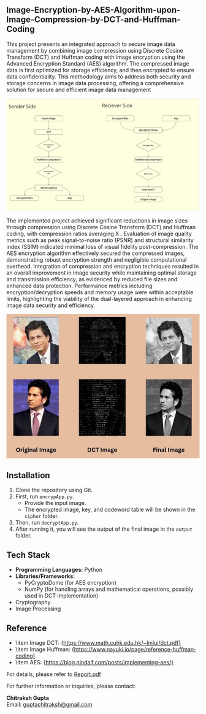 
## Image-Encryption-by-AES-Algorithm-upon-Image-Compression-by-DCT-and-Huffman-Coding

This project presents an integrated approach to secure image data management by combining image compression using Discrete Cosine Transform (DCT) and Huffman coding with image encryption using the Advanced Encryption Standard (AES) algorithm. The compressed image data is first optimized for storage efficiency, and then encrypted to ensure data confidentiality. This methodology aims to address both security and storage concerns in image data processing, offering a comprehensive solution for secure and efficient image data management

![Workflow Image](https://raw.githubusercontent.com/ChitrakshGupta/Image-Encryption-by-AES-Algorithm-upon-Image-Compression-by-DCT-and-Huffman-Coding/master/Workflow.jpg)

The implemented project achieved significant reductions in image sizes through compression using Discrete Cosine Transform (DCT) and Huffman coding, with compression ratios averaging X . Evaluation of image quality metrics such as peak signal-to-noise ratio (PSNR) and structural similarity index (SSIM) indicated minimal loss of visual fidelity post-compression. The AES encryption algorithm effectively secured the compressed images, demonstrating robust encryption strength and negligible computational overhead. Integration of compression and encryption techniques resulted in an overall improvement in image security while maintaining optimal storage and transmission efficiency, as evidenced by reduced file sizes and enhanced data protection. Performance metrics including encryption/decryption speeds and memory usage were within acceptable limits, highlighting the viability of the dual-layered approach in enhancing image data security and efficiency.



![Project Overview Image](https://raw.githubusercontent.com/ChitrakshGupta/Image-Encryption-by-AES-Algorithm-upon-Image-Compression-by-DCT-and-Huffman-Coding/master/Project%20Overview.jpg)






## Installation

1. Clone the repository using Git.
2. First, run `encrypApp.py`.
   - Provide the input image.
   - The encrypted image, key, and codeword table will be shown in the `cipher` folder.
3. Then, run `decryptApp.py`.
4. After running it, you will see the output of the final image in the `output` folder.


## Tech Stack

- **Programming Languages:** Python
- **Libraries/Frameworks:**
  - PyCryptoDome (for AES encryption)
  - NumPy (for handling arrays and mathematical operations, possibly used in DCT implementation)
- Cryptography
- Image Processing


##  Reference

- \item Image DCT: {https://www.math.cuhk.edu.hk/~lmlui/dct.pdf}
- \item Image Huffman: {https://www.nayuki.io/page/reference-huffman-coding}
- \item AES: {https://blog.nindalf.com/posts/implementing-aes/}

For details, please refer to [Report.pdf](https://github.com/ChitrakshGupta/Image-Encryption-by-AES-Algorithm-upon-Image-Compression-by-DCT-and-Huffman-Coding/blob/master/Project.pdf)

For further information or inquiries, please contact:

**Chitraksh Gupta**  
Email: [guptachitraksh@gmail.com](mailto:guptachitraksh@gmail.com)  

